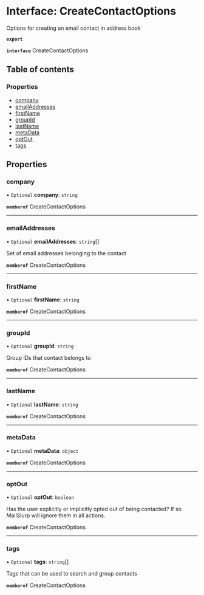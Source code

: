# Interface: CreateContactOptions

Options for creating an email contact in address book

**`export`**

**`interface`** CreateContactOptions

## Table of contents

### Properties

- [company](CreateContactOptions.md#company)
- [emailAddresses](CreateContactOptions.md#emailaddresses)
- [firstName](CreateContactOptions.md#firstname)
- [groupId](CreateContactOptions.md#groupid)
- [lastName](CreateContactOptions.md#lastname)
- [metaData](CreateContactOptions.md#metadata)
- [optOut](CreateContactOptions.md#optout)
- [tags](CreateContactOptions.md#tags)

## Properties

### <a id="company" name="company"></a> company

• `Optional` **company**: `string`

**`memberof`** CreateContactOptions

___

### <a id="emailaddresses" name="emailaddresses"></a> emailAddresses

• `Optional` **emailAddresses**: `string`[]

Set of email addresses belonging to the contact

**`memberof`** CreateContactOptions

___

### <a id="firstname" name="firstname"></a> firstName

• `Optional` **firstName**: `string`

**`memberof`** CreateContactOptions

___

### <a id="groupid" name="groupid"></a> groupId

• `Optional` **groupId**: `string`

Group IDs that contact belongs to

**`memberof`** CreateContactOptions

___

### <a id="lastname" name="lastname"></a> lastName

• `Optional` **lastName**: `string`

**`memberof`** CreateContactOptions

___

### <a id="metadata" name="metadata"></a> metaData

• `Optional` **metaData**: `object`

**`memberof`** CreateContactOptions

___

### <a id="optout" name="optout"></a> optOut

• `Optional` **optOut**: `boolean`

Has the user explicitly or implicitly opted out of being contacted? If so MailSlurp will ignore them in all actions.

**`memberof`** CreateContactOptions

___

### <a id="tags" name="tags"></a> tags

• `Optional` **tags**: `string`[]

Tags that can be used to search and group contacts

**`memberof`** CreateContactOptions
